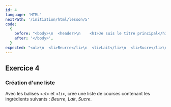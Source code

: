 ```yaml
---
id: 4
language: 'HTML'
nextPath: '/initiation/html/lesson/5'
code:
  {
    before: "<body>\n  <header>\n    <h1>Je suis le titre principal</h1>\n    <h2>Je suis un sous-titre</h2>\n  </header>\n  <div>\n    <p>Je suis un paragraphe</p>\n  </div>",
    after: '</body>',
  }
expected: "<ul>\n  <li>Beurre</li>\n  <li>Lait</li>\n  <li>Sucre</li>\n</ul>"
---
```


## Exercice 4

### Création d'une liste

Avec les balises _`<ul>`_ et _`<li>`_, crée une liste de courses contenant les ingrédients suivants : _Beurre_, _Lait_, _Sucre_.
